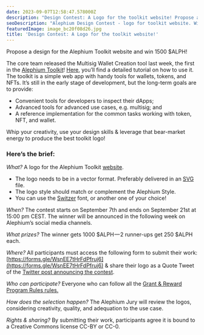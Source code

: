 ```yaml
---
date: 2023-09-07T12:58:47.578000Z
description: "Design Contest: A Logo for the toolkit website! Propose a design for the Alephium Toolkit website and win 1500 ALPH in this creative community contest."
seoDescription: "Alephium Design Contest - logo for toolkit website. Win 1500 ALPH in creative community contest. Propose design for Alephium Toolkit website."
featuredImage: image_bc20f08d26.jpg
title: 'Design Contest: A Logo for the toolkit website!'
---
```


Propose a design for the Alephium Toolkit website and win 1500 \$ALPH!

The core team released the Multisig Wallet Creation tool last week, the first in the [Alephium Toolkit](https://alephium.github.io/alephium-toolkit/)! [Here](/news/post/alephium-multisig-gui-is-here-4b23bec7e2f), you’ll find a detailed tutorial on how to use it. The toolkit is a simple web app with handy tools for wallets, tokens, and NFTs. It’s still in the early stage of development, but the long-term goals are to provide:

- Convenient tools for developers to inspect their dApps;
- Advanced tools for advanced use cases, e.g. multisig; and
- A reference implementation for the common tasks working with token, NFT, and wallet.

Whip your creativity, use your design skills & leverage that bear-market energy to produce the best toolkit logo!

### **Here’s the brief:**

_What?_ A logo for the Alephium Toolkit [website](https://alephium.github.io/alephium-toolkit/).

- The logo needs to be in a vector format. Preferably delivered in an [SVG](https://en.wikipedia.org/wiki/SVG) file.
- The logo style should match or complement the Alephium Style.
- You can use the [Switzer](https://befonts.com/switzer-font-family.html) font, or another one of your choice!

_When?_ The contest starts on September 7th and ends on September 21st at 15:00 pm CEST. The winner will be announced in the following week on Alephium’s social media channels.

_What prizes?_ The winner gets 1000 \$ALPH — 2 runner-ups get 250 \$ALPH each.

_Where?_ All participants must access the following form to submit their work: [https://forms.gle/WsnEE7tHrFdPfruj6](https://forms.gle/WsnEE7tHrFdPfruj6) & share their logo as a Quote Tweet of the [Twitter post announcing the contest](https://twitter.com/alephium/status/1699769612249030844).

_Who can participate?_ Everyone who can follow all the [Grant &amp; Reward Program Rules rules.](https://github.com/alephium/community/blob/master/RewardProgramRules.md)

_How does the selection happen?_ The Alephium Jury will review the logos, considering creativity, quality, and adequation to the use case.

_Rights & sharing?_ By submitting their work, participants agree it is bound to a Creative Commons license CC-BY or CC-0.
